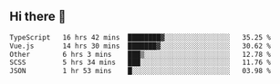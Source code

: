 ## Hi there 👋

<!--START_SECTION:waka-->

```txt
TypeScript   16 hrs 42 mins  ████████▓░░░░░░░░░░░░░░░░   35.25 %
Vue.js       14 hrs 30 mins  ███████▓░░░░░░░░░░░░░░░░░   30.62 %
Other        6 hrs 3 mins    ███▒░░░░░░░░░░░░░░░░░░░░░   12.78 %
SCSS         5 hrs 34 mins   ███░░░░░░░░░░░░░░░░░░░░░░   11.76 %
JSON         1 hr 53 mins    █░░░░░░░░░░░░░░░░░░░░░░░░   03.98 %
```

<!--END_SECTION:waka-->
